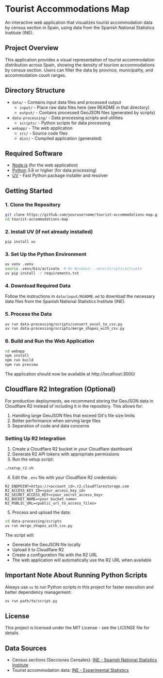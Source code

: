 # Tourist Accommodations Map

An interactive web application that visualizes tourist accommodation data by census section in Spain, using data from the Spanish National Statistics Institute (INE).

## Project Overview

This application provides a visual representation of tourist accommodation distribution across Spain, showing the density of tourism accommodations by census section. Users can filter the data by province, municipality, and accommodation count ranges.

## Directory Structure

- `data/` - Contains input data files and processed output
  - `input/` - Place raw data files here (see README in that directory)
  - `output/` - Contains processed GeoJSON files (generated by scripts)
- `data-processing/` - Data processing scripts and utilities
  - `scripts/` - Python scripts for data processing
- `webapp/` - The web application
  - `src/` - Source code files
  - `dist/` - Compiled application (generated)

## Required Software

- [Node.js](https://nodejs.org/) (for the web application)
- [Python](https://www.python.org/) 3.8 or higher (for data processing)
- [UV](https://github.com/astral-sh/uv) - Fast Python package installer and resolver

## Getting Started

### 1. Clone the Repository

```bash
git clone https://github.com/yourusername/tourist-accommodations-map.git
cd tourist-accommodations-map
```

### 2. Install UV (if not already installed)

```bash
pip install uv
```

### 3. Set Up the Python Environment

```bash
uv venv .venv
source .venv/bin/activate  # On Windows: .venv\Scripts\activate
uv pip install -r requirements.txt
```

### 4. Download Required Data

Follow the instructions in `data/input/README.md` to download the necessary data files from the Spanish National Statistics Institute (INE).

### 5. Process the Data

```bash
uv run data-processing/scripts/convert_excel_to_csv.py
uv run data-processing/scripts/merge_shapes_with_csv.py
```

### 6. Build and Run the Web Application

```bash
cd webapp
npm install
npm run build
npm run preview
```

The application should now be available at http://localhost:3000/

## Cloudflare R2 Integration (Optional)

For production deployments, we recommend storing the GeoJSON data in Cloudflare R2 instead of including it in the repository. This allows for:

1. Handling large GeoJSON files that exceed Git's file size limits
2. Better performance when serving large files
3. Separation of code and data concerns

### Setting Up R2 Integration

1. Create a Cloudflare R2 bucket in your Cloudflare dashboard
2. Generate R2 API tokens with appropriate permissions
3. Run the setup script:

```bash
./setup_r2.sh
```

4. Edit the `.env` file with your Cloudflare R2 credentials:

```
R2_ENDPOINT=https://<account_id>.r2.cloudflarestorage.com
R2_ACCESS_KEY_ID=<your_access_key_id>
R2_SECRET_ACCESS_KEY=<your_secret_access_key>
R2_BUCKET_NAME=<your_bucket_name>
R2_PUBLIC_URL=<public_url_to_access_files>
```

5. Process and upload the data:

```bash
cd data-processing/scripts
uv run merge_shapes_with_csv.py
```

The script will:
- Generate the GeoJSON file locally
- Upload it to Cloudflare R2
- Create a configuration file with the R2 URL
- The web application will automatically use the R2 URL when available

## Important Note About Running Python Scripts

Always use `uv` to run Python scripts in this project for faster execution and better dependency management:

```bash
uv run path/to/script.py
```

## License

This project is licensed under the MIT License - see the LICENSE file for details.

## Data Sources

- Census sections (Secciones Censales): [INE - Spanish National Statistics Institute](https://www.ine.es/ss/Satellite?L=es_ES&c=Page&cid=1259952026632&p=1259952026632&pagename=ProductosYServicios%2FPYSLayout#)
- Tourist accommodation data: [INE - Experimental Statistics](https://www.ine.es/experimental/viv_turistica/exp_viv_turistica_tablas.htm) 